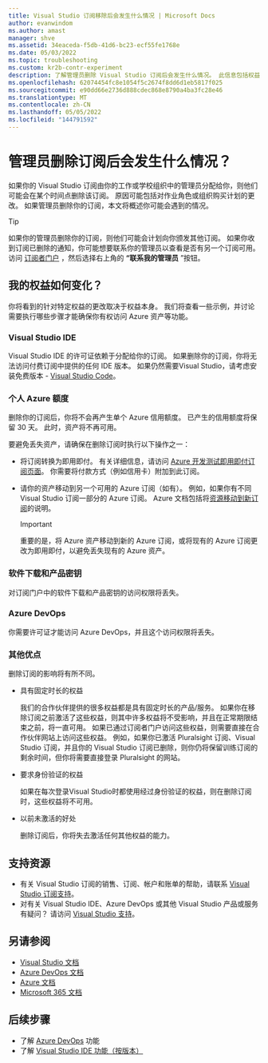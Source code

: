 ```yaml
---
title: Visual Studio 订阅移除后会发生什么情况 | Microsoft Docs
author: evanwindom
ms.author: amast
manager: shve
ms.assetid: 34eaceda-f5db-41d6-bc23-ecf55fe1768e
ms.date: 05/03/2022
ms.topic: troubleshooting
ms.custom: kr2b-contr-experiment
description: 了解管理员删除 Visual Studio 订阅后会发生什么情况。 此信息包括权益如何更改和支持资源。
ms.openlocfilehash: 62074454fc8e1054f5c2674f8dd6d1eb5817f025
ms.sourcegitcommit: e90dd66e2736d888cdec868e8790a4ba3fc28e46
ms.translationtype: MT
ms.contentlocale: zh-CN
ms.lasthandoff: 05/05/2022
ms.locfileid: "144791592"
---
```

# <a name="what-happens-when-an-admin-removes-my-subscription"></a>管理员删除订阅后会发生什么情况？

如果你的 Visual Studio 订阅由你的工作或学校组织中的管理员分配给你，则他们可能会在某个时间点删除该订阅。  原因可能包括对作业角色或组织购买计划的更改。  如果管理员删除你的订阅，本文将概述你可能会遇到的情况。  

> [!TIP]
> 如果你的管理员删除你的订阅，则他们可能会计划向你颁发其他订阅。  如果你收到订阅已删除的通知，你可能想要联系你的管理员以查看是否有另一个订阅可用。 访问 [订阅者门户](https://my.visualstudio.com) ，然后选择右上角的 **“联系我的管理员** ”按钮。

## <a name="how-do-my-benefits-change"></a>我的权益如何变化？

你将看到的针对特定权益的更改取决于权益本身。  我们将查看一些示例，并讨论需要执行哪些步骤才能确保你有权访问 Azure 资产等功能。 

### <a name="visual-studio-ide"></a>Visual Studio IDE

Visual Studio IDE 的许可证依赖于分配给你的订阅。  如果删除你的订阅，你将无法访问付费订阅中提供的任何 IDE 版本。  如果仍然需要Visual Studio，请考虑安装免费版本 - [Visual Studio Code](https://code.visualstudio.com/)。  

### <a name="individual-azure-credits"></a>个人 Azure 额度

删除你的订阅后，你将不会再产生单个 Azure 信用额度。  已产生的信用额度将保留 30 天。  此时，资产将不再可用。 

要避免丢失资产，请确保在删除订阅时执行以下操作之一：

- 将订阅转换为即用即付。  有关详细信息，请访问 [Azure 开发测试即用即付订阅页面](https://azure.microsoft.com/offers/ms-azr-0023p/)。  你需要将付款方式（例如信用卡）附加到此订阅。 
- 请你的资产移动到另一个可用的 Azure 订阅（如有）。  例如，如果你有不同 Visual Studio 订阅一部分的 Azure 订阅。  Azure 文档包括将[资源移动到新订阅](/azure/devtest/offer/how-to-change-directory-tenants-visual-studio-azure)的说明。  

  > [!IMPORTANT]
  > 重要的是，将 Azure 资产移动到新的 Azure 订阅，或将现有的 Azure 订阅更改为即用即付，以避免丢失现有的 Azure 资产。 

### <a name="software-downloads-and-product-keys"></a>软件下载和产品密钥

对订阅门户中的软件下载和产品密钥的访问权限将丢失。 

### <a name="azure-devops"></a>Azure DevOps

你需要许可证才能访问 Azure DevOps，并且这个访问权限将丢失。

### <a name="other-benefits"></a>其他优点

删除订阅的影响将有所不同。  

- 具有固定时长的权益

  我们的合作伙伴提供的很多权益都是具有固定时长的产品/服务。  如果你在移除订阅之前激活了这些权益，则其中许多权益将不受影响，并且在正常期限结束之前，将一直可用。  如果已通过订阅者门户访问这些权益，则需要直接在合作伙伴网站上访问这些权益。  例如，如果你已激活 Pluralsight 订阅、Visual Studio 订阅，并且你的 Visual Studio 订阅已删除，则你仍将保留训练订阅的剩余时间，但你将需要直接登录 Pluralsight 的网站。

- 要求身份验证的权益

  如果在每次登录Visual Studio时都使用经过身份验证的权益，则在删除订阅时，这些权益将不可用。

- 以前未激活的好处

  删除订阅后，你将失去激活任何其他权益的能力。  

## <a name="support-resources"></a>支持资源

- 有关 Visual Studio 订阅的销售、订阅、帐户和账单的帮助，请联系 [Visual Studio 订阅支持](https://my.visualstudio.com/gethelp)。
- 对有关 Visual Studio IDE、Azure DevOps 或其他 Visual Studio 产品或服务有疑问？  请访问 [Visual Studio 支持](https://visualstudio.microsoft.com/support/)。

## <a name="see-also"></a>另请参阅

- [Visual Studio 文档](/visualstudio/)
- [Azure DevOps 文档](/azure/devops/)
- [Azure 文档](/azure/)
- [Microsoft 365 文档](/microsoft-365/)

## <a name="next-steps"></a>后续步骤

- 了解 [Azure DevOps](https://azure.microsoft.com/services/devops/) 功能
- 了解 [Visual Studio IDE 功能（按版本）](https://visualstudio.microsoft.com/vs/compare/)
